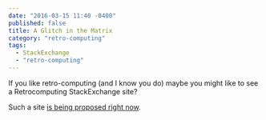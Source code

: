 ```yaml
---
date: "2016-03-15 11:40 -0400"
published: false
title: A Glitch in the Matrix
category: "retro-computing"
tags: 
  - StackExchange
  - "retro-computing"
---
```


If you like retro-computing (and I know you do) maybe you might like to see a Retrocomputing StackExchange site?

Such a site [is being proposed right now](http://area51.stackexchange.com/proposals/94441/retrocomputing?referrer=M-YAwndOwsOoX3hc-nnfLw2).
